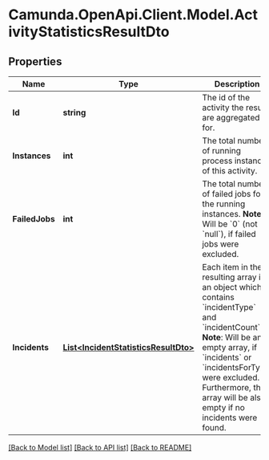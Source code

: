 # Camunda.OpenApi.Client.Model.ActivityStatisticsResultDto

## Properties

Name | Type | Description | Notes
------------ | ------------- | ------------- | -------------
**Id** | **string** | The id of the activity the results are aggregated for. | [optional] 
**Instances** | **int** | The total number of running process instances of this activity. | [optional] 
**FailedJobs** | **int** | The total number of failed jobs for the running instances. **Note**: Will be &#x60;0&#x60; (not &#x60;null&#x60;), if failed jobs were excluded. | [optional] 
**Incidents** | [**List&lt;IncidentStatisticsResultDto&gt;**](IncidentStatisticsResultDto.md) | Each item in the resulting array is an object which contains &#x60;incidentType&#x60; and &#x60;incidentCount&#x60;. **Note**: Will be an empty array, if &#x60;incidents&#x60; or &#x60;incidentsForType&#x60; were excluded. Furthermore, the array will be also empty if no incidents were found. | [optional] 

[[Back to Model list]](../README.md#documentation-for-models) [[Back to API list]](../README.md#documentation-for-api-endpoints) [[Back to README]](../README.md)


